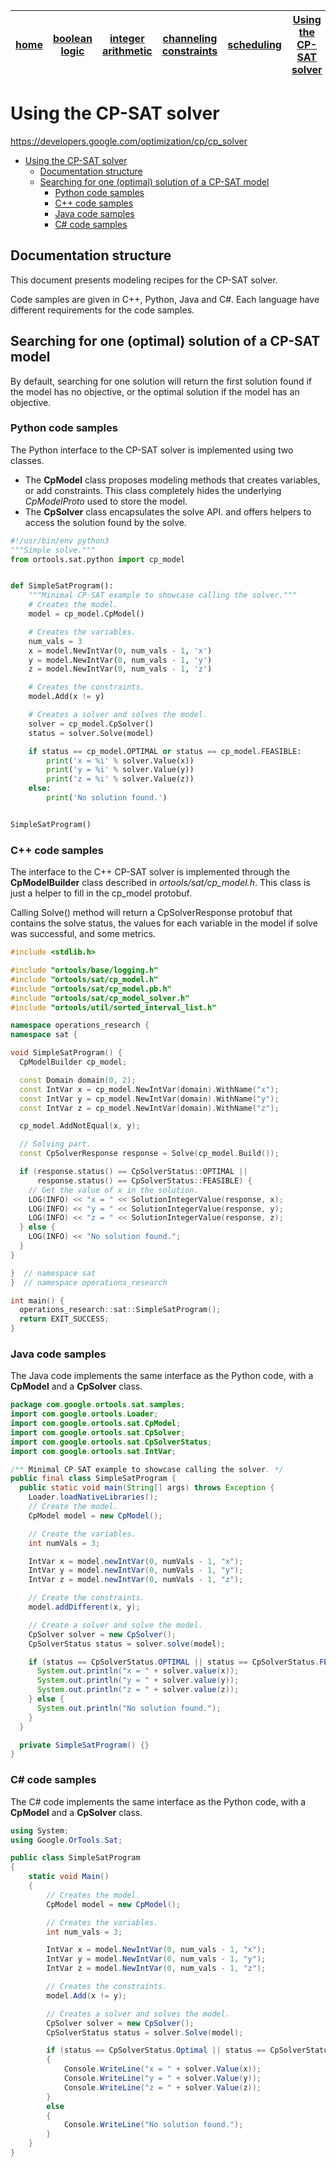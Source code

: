 | [home](README.md) | [boolean logic](boolean_logic.md) | [integer arithmetic](integer_arithmetic.md) | [channeling constraints](channeling.md) | [scheduling](scheduling.md) | [Using the CP-SAT solver](solver.md) | [Model manipulation](model.md) | [Python API](https://google.github.io/or-tools/python/ortools/sat/python/cp_model.html) |
| ----------------- | --------------------------------- | ------------------------------------------- | --------------------------------------- | --------------------------- | ------------------------------------ | ------------------------------ | -------------------------------- |

# Using the CP-SAT solver

https://developers.google.com/optimization/cp/cp_solver


<!--ts-->
* [Using the CP-SAT solver](#using-the-cp-sat-solver)
   * [Documentation structure](#documentation-structure)
   * [Searching for one (optimal) solution of a CP-SAT model](#searching-for-one-optimal-solution-of-a-cp-sat-model)
      * [Python code samples](#python-code-samples)
      * [C++ code samples](#c-code-samples)
      * [Java code samples](#java-code-samples)
      * [C# code samples](#c-code-samples-1)

<!-- Created by https://github.com/ekalinin/github-markdown-toc -->

<!--te-->

## Documentation structure

This document presents modeling recipes for the CP-SAT solver.

Code samples are given in C++, Python, Java and C#. Each language have different
requirements for the code samples.

## Searching for one (optimal) solution of a CP-SAT model

By default, searching for one solution will return the first solution found if
the model has no objective, or the optimal solution if the model has an
objective.

### Python code samples

The Python interface to the CP-SAT solver is implemented using two classes.

*   The **CpModel** class proposes modeling methods that creates variables, or
    add constraints. This class completely hides the underlying *CpModelProto*
    used to store the model.
*   The **CpSolver** class encapsulates the solve API. and offers helpers to
    access the solution found by the solve.

```python
#!/usr/bin/env python3
"""Simple solve."""
from ortools.sat.python import cp_model


def SimpleSatProgram():
    """Minimal CP-SAT example to showcase calling the solver."""
    # Creates the model.
    model = cp_model.CpModel()

    # Creates the variables.
    num_vals = 3
    x = model.NewIntVar(0, num_vals - 1, 'x')
    y = model.NewIntVar(0, num_vals - 1, 'y')
    z = model.NewIntVar(0, num_vals - 1, 'z')

    # Creates the constraints.
    model.Add(x != y)

    # Creates a solver and solves the model.
    solver = cp_model.CpSolver()
    status = solver.Solve(model)

    if status == cp_model.OPTIMAL or status == cp_model.FEASIBLE:
        print('x = %i' % solver.Value(x))
        print('y = %i' % solver.Value(y))
        print('z = %i' % solver.Value(z))
    else:
        print('No solution found.')


SimpleSatProgram()
```

### C++ code samples

The interface to the C++ CP-SAT solver is implemented through the
**CpModelBuilder** class described in *ortools/sat/cp_model.h*.
This class is just a helper to fill in the cp_model protobuf.

Calling Solve() method will return a CpSolverResponse protobuf that contains the
solve status, the values for each variable in the model if solve was successful,
and some metrics.

```cpp
#include <stdlib.h>

#include "ortools/base/logging.h"
#include "ortools/sat/cp_model.h"
#include "ortools/sat/cp_model.pb.h"
#include "ortools/sat/cp_model_solver.h"
#include "ortools/util/sorted_interval_list.h"

namespace operations_research {
namespace sat {

void SimpleSatProgram() {
  CpModelBuilder cp_model;

  const Domain domain(0, 2);
  const IntVar x = cp_model.NewIntVar(domain).WithName("x");
  const IntVar y = cp_model.NewIntVar(domain).WithName("y");
  const IntVar z = cp_model.NewIntVar(domain).WithName("z");

  cp_model.AddNotEqual(x, y);

  // Solving part.
  const CpSolverResponse response = Solve(cp_model.Build());

  if (response.status() == CpSolverStatus::OPTIMAL ||
      response.status() == CpSolverStatus::FEASIBLE) {
    // Get the value of x in the solution.
    LOG(INFO) << "x = " << SolutionIntegerValue(response, x);
    LOG(INFO) << "y = " << SolutionIntegerValue(response, y);
    LOG(INFO) << "z = " << SolutionIntegerValue(response, z);
  } else {
    LOG(INFO) << "No solution found.";
  }
}

}  // namespace sat
}  // namespace operations_research

int main() {
  operations_research::sat::SimpleSatProgram();
  return EXIT_SUCCESS;
}
```

### Java code samples

The Java code implements the same interface as the Python code, with a
**CpModel** and a **CpSolver** class.

```java
package com.google.ortools.sat.samples;
import com.google.ortools.Loader;
import com.google.ortools.sat.CpModel;
import com.google.ortools.sat.CpSolver;
import com.google.ortools.sat.CpSolverStatus;
import com.google.ortools.sat.IntVar;

/** Minimal CP-SAT example to showcase calling the solver. */
public final class SimpleSatProgram {
  public static void main(String[] args) throws Exception {
    Loader.loadNativeLibraries();
    // Create the model.
    CpModel model = new CpModel();

    // Create the variables.
    int numVals = 3;

    IntVar x = model.newIntVar(0, numVals - 1, "x");
    IntVar y = model.newIntVar(0, numVals - 1, "y");
    IntVar z = model.newIntVar(0, numVals - 1, "z");

    // Create the constraints.
    model.addDifferent(x, y);

    // Create a solver and solve the model.
    CpSolver solver = new CpSolver();
    CpSolverStatus status = solver.solve(model);

    if (status == CpSolverStatus.OPTIMAL || status == CpSolverStatus.FEASIBLE) {
      System.out.println("x = " + solver.value(x));
      System.out.println("y = " + solver.value(y));
      System.out.println("z = " + solver.value(z));
    } else {
      System.out.println("No solution found.");
    }
  }

  private SimpleSatProgram() {}
}
```

### C\# code samples

The C\# code implements the same interface as the Python code, with a
**CpModel** and a **CpSolver** class.

```cs
using System;
using Google.OrTools.Sat;

public class SimpleSatProgram
{
    static void Main()
    {
        // Creates the model.
        CpModel model = new CpModel();

        // Creates the variables.
        int num_vals = 3;

        IntVar x = model.NewIntVar(0, num_vals - 1, "x");
        IntVar y = model.NewIntVar(0, num_vals - 1, "y");
        IntVar z = model.NewIntVar(0, num_vals - 1, "z");

        // Creates the constraints.
        model.Add(x != y);

        // Creates a solver and solves the model.
        CpSolver solver = new CpSolver();
        CpSolverStatus status = solver.Solve(model);

        if (status == CpSolverStatus.Optimal || status == CpSolverStatus.Feasible)
        {
            Console.WriteLine("x = " + solver.Value(x));
            Console.WriteLine("y = " + solver.Value(y));
            Console.WriteLine("z = " + solver.Value(z));
        }
        else
        {
            Console.WriteLine("No solution found.");
        }
    }
}
```
